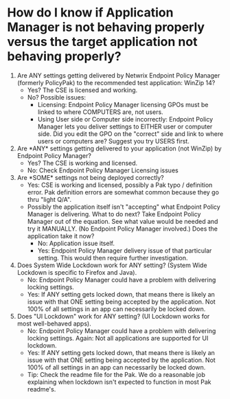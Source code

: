 # How do I know if Application Manager is not behaving properly versus the target application not behaving properly?

1. Are ANY settings getting delivered by Netwrix Endpoint Policy Manager (formerly PolicyPak) to the
   recommended test application: WinZip 14?
   - Yes? The CSE is licensed and working.
   - No? Possible issues:
     - Licensing: Endpoint Policy Manager licensing GPOs must be linked to where COMPUTERS are,
       not users.
     - Using User side or Computer side incorrectly: Endpoint Policy Manager lets you deliver
       settings to EITHER user or computer side. Did you edit the GPO on the "correct" side and
       link to where users or computers are? Suggest you try USERS first.
2. Are \*ANY\* settings getting delivered to your application (not WinZip) by Endpoint Policy
   Manager?
   - Yes? The CSE is working and licensed.
   - No: Check Endpoint Policy Manager Licensing issues
3. Are \*SOME\* settings not being deployed correctly?
   - Yes: CSE is working and licensed, possibly a Pak typo / definition error. Pak definition
     errors are somewhat common because they go thru "light Q/A".
   - Possibly the application itself isn't "accepting" what Endpoint Policy Manager is delivering.
     What to do next? Take Endpoint Policy Manager out of the equation. See what value would be
     needed and try it MANUALLY. (No Endpoint Policy Manager involved.) Does the application take
     it now?
     - No: Application issue itself.
     - Yes: Endpoint Policy Manager delivery issue of that particular setting. This would then
       require further investigation.
4. Does System Wide Lockdown work for ANY setting? (System Wide Lockdown is specific to Firefox and
   Java).
   - No: Endpoint Policy Manager could have a problem with delivering locking settings.
   - Yes: If ANY setting gets locked down, that means there is likely an issue with that ONE
     setting being accepted by the application. Not 100% of all settings in an app can necessarily
     be locked down.
5. Does "UI Lockdown" work for ANY setting? (UI Lockdown works for most well-behaved apps).
   - No: Endpoint Policy Manager could have a problem with delivering locking settings. Again: Not
     all applications are supported for UI lockdown.
   - Yes: If ANY setting gets locked down, that means there is likely an issue with that ONE
     setting being accepted by the application. Not 100% of all settings in an app can necessarily
     be locked down.
   - Tip: Check the readme file for the Pak. We do a reasonable job explaining when lockdown isn't
     expected to function in most Pak readme's.
